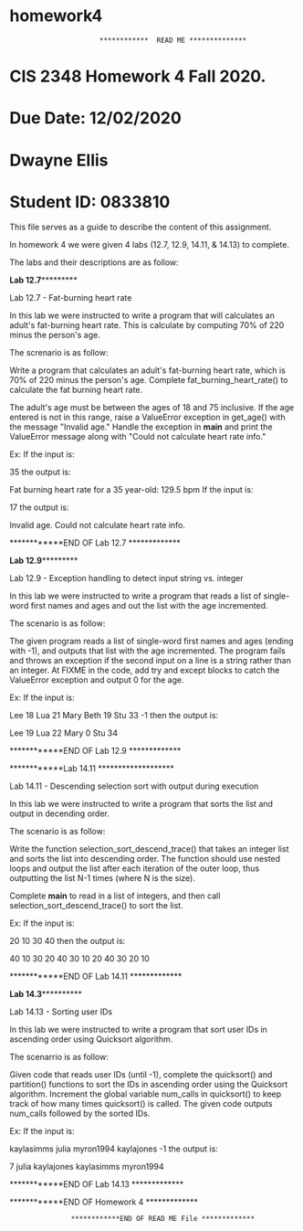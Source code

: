 # homework4

                          ************  READ ME **************


# CIS 2348 Homework 4 Fall 2020.
# Due Date: 12/02/2020
# Dwayne Ellis
# Student ID: 0833810


This file serves as a guide to describe the content of this assignment.


In homework 4 we were given 4 labs (12.7, 12.9, 14.11, & 14.13) to complete.

The labs and their descriptions are as follow:


************Lab 12.7*********************

Lab 12.7 - Fat-burning heart rate

In this lab we were instructed to write a program that will calculates an adult's fat-burning heart rate. This is calculate by computing 70% of 220 minus the person's age.

The screnario is as follow:

Write a program that calculates an adult's fat-burning heart rate, which is 70% of 220 minus the person's age. Complete fat_burning_heart_rate() to calculate the fat burning heart rate.

The adult's age must be between the ages of 18 and 75 inclusive. If the age entered is not in this range, raise a ValueError exception in get_age() with the message "Invalid age." Handle the exception in __main__ and print the ValueError message along with "Could not calculate heart rate info."

Ex: If the input is:

35
the output is:

Fat burning heart rate for a 35 year-old: 129.5 bpm
If the input is:

17
the output is:

Invalid age.
Could not calculate heart rate info.


************END OF Lab 12.7 *************


************Lab 12.9*********************

Lab 12.9 - Exception handling to detect input string vs. integer

In this lab we were instructed to write a program that reads a list of single-word first names and ages and out the list with the age incremented. 

The scenario is as follow:

The given program reads a list of single-word first names and ages (ending with -1), and outputs that list with the age incremented. The program fails and throws an exception if the second input on a line is a string rather than an integer. At FIXME in the code, add try and except blocks to catch the ValueError exception and output 0 for the age.

Ex: If the input is:

Lee 18
Lua 21
Mary Beth 19
Stu 33
-1
then the output is:

Lee 19
Lua 22
Mary 0
Stu 34

************END OF Lab 12.9 *************


************Lab 14.11 *******************

Lab 14.11 - Descending selection sort with output during execution

In this lab we were instructed to write a program that sorts the list and output in decending order.

The scenario is as follow:

Write the function selection_sort_descend_trace() that takes an integer list and sorts the list into descending order. The function should use nested loops and output the list after each iteration of the outer loop, thus outputting the list N-1 times (where N is the size).

Complete __main__ to read in a list of integers, and then call selection_sort_descend_trace() to sort the list.

Ex: If the input is:

20 10 30 40
then the output is:

40 10 30 20 
40 30 10 20 
40 30 20 10 

************END OF Lab 14.11 *************


************Lab 14.3**********************

Lab 14.13 - Sorting user IDs

In this lab we were instructed to write a program that sort user IDs in ascending order using Quicksort algorithm.

The scenarrio is as follow:

Given code that reads user IDs (until -1), complete the quicksort() and partition() functions to sort the IDs in ascending order using the Quicksort algorithm. Increment the global variable num_calls in quicksort() to keep track of how many times quicksort() is called. The given code outputs num_calls followed by the sorted IDs.

Ex: If the input is:

kaylasimms 
julia 
myron1994 
kaylajones 
-1
the output is:

7
julia 
kaylajones
kaylasimms
myron1994 

************END OF Lab 14.13 *************


************END OF Homework 4 *************


                   ************END OF READ ME File *************

